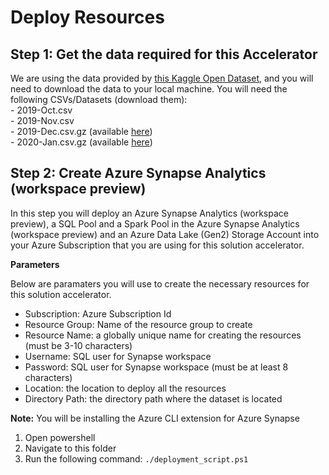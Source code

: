 # Deploy Resources

## Step 1: Get the data required for this Accelerator 
We are using the data provided by [this Kaggle Open Dataset](https://www.kaggle.com/mkechinov/ecommerce-behavior-data-from-multi-category-store), and you will need to download the data to your local machine. You will need the following CSVs/Datasets (download them):  
    - 2019-Oct.csv  
    - 2019-Nov.csv  
    - 2019-Dec.csv.gz (available [here](https://drive.google.com/drive/folders/1Nan8X33H8xrXS5XhCKZmSpClFTCJsSpE))   
    - 2020-Jan.csv.gz (available [here](https://drive.google.com/drive/folders/1Nan8X33H8xrXS5XhCKZmSpClFTCJsSpE))  


## Step 2: Create Azure Synapse Analytics (workspace preview)
In this step you will deploy an Azure Synapse Analytics (workspace preview), a SQL Pool and a Spark Pool in the Azure Synapse Analytics (workspace preview) and an Azure Data Lake (Gen2) Storage Account into your Azure Subscription that you are using for this solution accelerator. 

**Parameters**

Below are paramaters you will use to create the necessary resources for this solution accelerator. 
- Subscription: Azure Subscription Id 
- Resource Group: Name of the resource group to create 
- Resource Name: a globally unique name for creating the resources (must be 3-10 characters)
- Username: SQL user for Synapse workspace 
- Password: SQL user for Synapse workspace (must be at least 8 characters)
- Location: the location to deploy all the resources  
- Directory Path: the directory path where the dataset is located  


**Note:** You will be installing the Azure CLI extension for Azure Synapse 
1. Open powershell  
2. Navigate to this folder 
3. Run the following command: 
    `./deployment_script.ps1`

